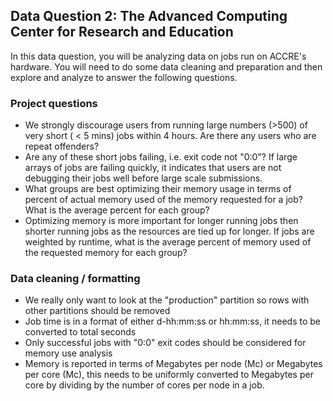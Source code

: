 ## Data Question 2: The Advanced Computing Center for Research and Education

In this data question, you will be analyzing data on jobs run on ACCRE's hardware. You will need to do some data cleaning and preparation and then explore and analyze to answer the following questions.

### Project questions
  * We strongly discourage users from running large numbers (>500) of very short ( < 5 mins)
    jobs within 4 hours. Are there any users who are repeat offenders?
  * Are any of these short jobs failing, i.e. exit code not "0:0"? If large arrays of
    jobs are failing quickly, it indicates that users are not debugging their jobs well
    before large scale submissions.
  * What groups are best optimizing their memory usage in terms of percent of actual
    memory used of the memory requested for a job? What is the average percent for each group?
  * Optimizing memory is more important for longer running jobs then shorter running
    jobs as the resources are tied up for longer. If jobs are weighted by runtime,
    what is the average percent of memory used of the requested memory for each group?

### Data cleaning / formatting
  * We really only want to look at the "production" partition so rows with other partitions
    should be removed
  * Job time is in a format of either d-hh:mm:ss or hh:mm:ss, it needs to be converted
    to total seconds
  * Only successful jobs with "0:0" exit codes should be considered for memory use analysis
  * Memory is reported in terms of Megabytes per node (Mc) or Megabytes per core (Mc), this
    needs to be uniformly converted to Megabytes per core by dividing by the number of
    cores per node in a job.
